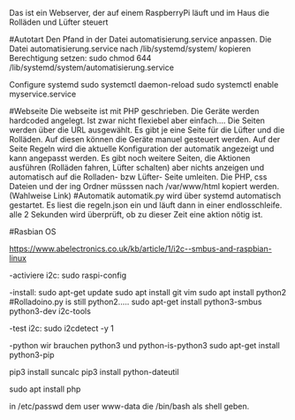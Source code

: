 Das ist ein Webserver, der auf einem RaspberryPi läuft und im Haus die Rolläden und Lüfter steuert 


#Autotart
Den Pfand in der Datei automatisierung.service anpassen.
Die Datei automatisierung.service nach /lib/systemd/system/ kopieren
Berechtigung setzen: sudo chmod 644 /lib/systemd/system/automatisierung.service

Configure systemd
sudo systemctl daemon-reload
sudo systemctl enable myservice.service

#Webseite
Die webseite ist mit PHP geschrieben.
Die Geräte werden hardcoded angelegt. Ist zwar nicht flexiebel aber einfach....
Die Seiten werden über die URL ausgewählt. 
Es gibt je eine Seite für die Lüfter und die Rolläden. Auf diesen können die Geräte manuel gesteuert werden.
Auf der Seite Regeln wird die aktuelle Konfiguration der automatik angezeigt und kann angepasst werden.
Es gibt noch weitere Seiten, die Aktionen ausführen (Rolläden fahren, Lüfter schalten) aber nichts anzeigen und automatisch auf die Rolladen- bzw Lüfter- Seite umleiten.
Die PHP, css Dateien und der ing Ordner müsssen nach /var/www/html kopiert werden. (Wahlweise Link) 
#Automatik
automatik.py wird über systemd automatisch gestartet.
Es liest die regeln.json ein und läuft dann in einer endlosschleife. alle 2 Sekunden wird überprüft, ob zu dieser Zeit eine aktion nötig ist.


#Rasbian OS

https://www.abelectronics.co.uk/kb/article/1/i2c--smbus-and-raspbian-linux

-activiere i2c:
sudo raspi-config

-install: 
sudo apt-get update
sudo apt install git vim 
sudo apt install python2 #Rolladoino.py is still python2.....
sudo apt-get install python3-smbus python3-dev i2c-tools

-test i2c:
sudo i2cdetect -y 1

-python
wir brauchen python3 und python-is-python3
sudo apt-get install python3-pip

pip3 install suncalc
pip3 install python-dateutil

sudo apt install php

in /etc/passwd dem user www-data die /bin/bash als shell geben.
